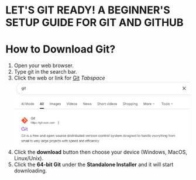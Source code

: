 # **LET'S GIT READY! A BEGINNER'S SETUP GUIDE FOR GIT AND GITHUB**

# **How to Download Git?**

1. Open your web browser.  
2. Type git in the search bar.  
3. Click the web or link for [Git](https://git-scm.com/) *Tabspace* ![Git](https://github.com/francisdominicmarfil-hub/DSAMidterm/blob/main/Screenshot%202025-10-31%20180448.png?raw=true)
4. Click the **download** button then choose your device (Windows, MacOS, Linux/Unix).
5. Click the **64-bit Git** under the **Standalone Installer** and it will start downloading.